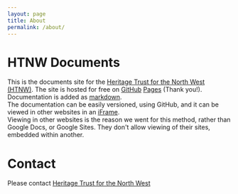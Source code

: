 ```yaml
---
layout: page
title: About
permalink: /about/
---
```


# HTNW Documents
This is the documents site for the [Heritage Trust for the North West (HTNW)](https://heritagetrustnorthwest.org/about/). 
The site is hosted for free on [GitHub](https://developer.mozilla.org/en-us/docs/Learn/Tools_and_testing/GitHub) [Pages](https://guides.github.com/features/pages/) (Thank you!). 
Documentation is added as [markdown](https://guides.github.com/features/mastering-markdown/).  
The documentation can be easily versioned, using GitHub, and it can be viewed in other websites in an [iFrame](https://techterms.com/definition/iframe).  
Viewing in other websites is the reason we went for this method, rather than Google Docs, or Google Sites. They don't allow viewing of their sites, embedded within another.

# Contact
Please contact [Heritage Trust for the North West](https://heritagetrustnorthwest.org/contact-2/)



